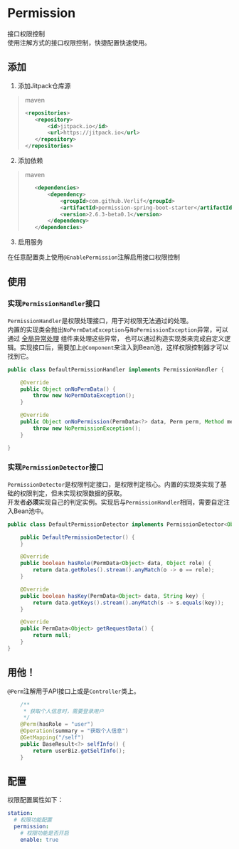 # Permission

接口权限控制  
使用注解方式的接口权限控制，快捷配置快速使用。

## 添加

1. 添加Jitpack仓库源

> maven
> ```xml
> <repositories>
>    <repository>
>        <id>jitpack.io</id>
>        <url>https://jitpack.io</url>
>    </repository>
> </repositories>
> ```

2. 添加依赖

> maven
> ```xml
>    <dependencies>
>        <dependency>
>            <groupId>com.github.Verlif</groupId>
>            <artifactId>permission-spring-boot-starter</artifactId>
>            <version>2.6.3-beta0.1</version>
>        </dependency>
>    </dependencies>
> ```

3. 启用服务

在任意配置类上使用`@EnablePermission`注解启用接口权限控制

## 使用

### 实现`PermissionHandler`接口

`PermissionHandler`是权限处理接口，用于对权限无法通过的处理。  
内置的实现类会抛出`NoPermDataException`与`NoPermissionException`异常，可以通过 [全局异常处理](https://github.com/Verlif/exception-spring-boot-starter) 组件来处理这些异常，
也可以通过构造实现类来完成自定义逻辑。实现接口后，需要加上`@Component`来注入到Bean池，这样权限控制器才可以找到它。

```java
public class DefaultPermissionHandler implements PermissionHandler {

    @Override
    public Object onNoPermData() {
        throw new NoPermDataException();
    }

    @Override
    public Object onNoPermission(PermData<?> data, Perm perm, Method method) {
        throw new NoPermissionException();
    }

}
```

### 实现`PermissionDetector`接口

`PermissionDetector`是权限判定接口，是权限判定核心。内置的实现类实现了基础的权限判定，但未实现权限数据的获取。  
开发者**必须**实现自己的判定实例。实现后与`PermissionHandler`相同，需要自定注入Bean池中。

```java
public class DefaultPermissionDetector implements PermissionDetector<Object> {

    public DefaultPermissionDetector() {
    }

    @Override
    public boolean hasRole(PermData<Object> data, Object role) {
        return data.getRoles().stream().anyMatch(o -> o == role);
    }

    @Override
    public boolean hasKey(PermData<Object> data, String key) {
        return data.getKeys().stream().anyMatch(s -> s.equals(key));
    }

    @Override
    public PermData<Object> getRequestData() {
        return null;
    }
}
```

## 用他！

`@Perm`注解用于API接口上或是`Controller`类上。

```java
    /**
     * 获取个人信息时，需要登录用户
     */
    @Perm(hasRole = "user")
    @Operation(summary = "获取个人信息")
    @GetMapping("/self")
    public BaseResult<?> selfInfo() {
        return userBiz.getSelfInfo();
    }
```

## 配置

权限配置属性如下：
```yaml
station:
  # 权限功能配置
  permission:
    # 权限功能是否开启
    enable: true
```

